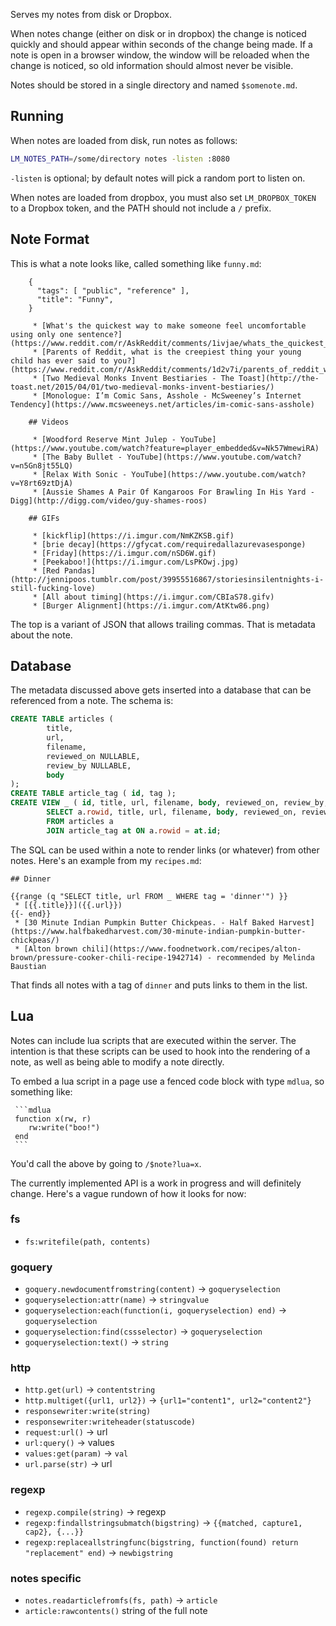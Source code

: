 Serves my notes from disk or Dropbox.

When notes change (either on disk or in dropbox) the change is noticed quickly
and should appear within seconds of the change being made.  If a note is open
in a browser window, the window will be reloaded when the change is noticed, so
old information should almost never be visible.

Notes should be stored in a single directory and named `$somenote.md`.

## Running

When notes are loaded from disk, run notes as follows:

```bash
LM_NOTES_PATH=/some/directory notes -listen :8080
```

`-listen` is optional; by default notes will pick a random port to listen on.

When notes are loaded from dropbox, you must also set `LM_DROPBOX_TOKEN` to a
Dropbox token, and the PATH should not include a `/` prefix.

## Note Format

This is what a note looks like, called something like `funny.md`:

        {
          "tags": [ "public", "reference" ],
          "title": "Funny",
        }

         * [What's the quickest way to make someone feel uncomfortable using only one sentence?](https://www.reddit.com/r/AskReddit/comments/1ivjae/whats_the_quickest_way_to_make_someone_feel/)
         * [Parents of Reddit, what is the creepiest thing your young child has ever said to you?](https://www.reddit.com/r/AskReddit/comments/1d2v7i/parents_of_reddit_what_is_the_creepiest_thing/)
         * [Two Medieval Monks Invent Bestiaries - The Toast](http://the-toast.net/2015/04/01/two-medieval-monks-invent-bestiaries/)
         * [Monologue: I’m Comic Sans, Asshole - McSweeney’s Internet Tendency](https://www.mcsweeneys.net/articles/im-comic-sans-asshole)

        ## Videos

         * [Woodford Reserve Mint Julep - YouTube](https://www.youtube.com/watch?feature=player_embedded&v=Nk57WmewiRA)
         * [The Baby Bullet - YouTube](https://www.youtube.com/watch?v=n5Gn8jt55LQ)
         * [Relax With Sonic - YouTube](https://www.youtube.com/watch?v=Y8rt69ztDjA)
         * [Aussie Shames A Pair Of Kangaroos For Brawling In His Yard - Digg](http://digg.com/video/guy-shames-roos)

        ## GIFs

         * [kickflip](https://i.imgur.com/NmKZKSB.gif)
         * [brie decay](https://gfycat.com/requiredallazurevasesponge)
         * [Friday](https://i.imgur.com/nSD6W.gif)
         * [Peekaboo!](https://i.imgur.com/LsPKOwj.jpg)
         * [Red Pandas](http://jennipoos.tumblr.com/post/39955516867/storiesinsilentnights-i-still-fucking-love)
         * [All about timing](https://i.imgur.com/CBIaS78.gifv)
         * [Burger Alignment](https://i.imgur.com/AtKtw86.png)

The top is a variant of JSON that allows trailing commas.  That is metadata
about the note.

## Database

The metadata discussed above gets inserted into a database that can be
referenced from a note.  The schema is:

```sql
CREATE TABLE articles (
        title,
        url,
        filename,
        reviewed_on NULLABLE,
        review_by NULLABLE,
        body
);
CREATE TABLE article_tag ( id, tag );
CREATE VIEW _ ( id, title, url, filename, body, reviewed_on, review_by, tag) AS
        SELECT a.rowid, title, url, filename, body, reviewed_on, review_by, tag
        FROM articles a
        JOIN article_tag at ON a.rowid = at.id;
```

The SQL can be used within a note to render links (or whatever) from other
notes.  Here's an example from my `recipes.md`:

```
## Dinner

{{range (q "SELECT title, url FROM _ WHERE tag = 'dinner'") }}
 * [{{.title}}]({{.url}})
{{- end}}
 * [30 Minute Indian Pumpkin Butter Chickpeas. - Half Baked Harvest](https://www.halfbakedharvest.com/30-minute-indian-pumpkin-butter-chickpeas/)
 * [Alton brown chili](https://www.foodnetwork.com/recipes/alton-brown/pressure-cooker-chili-recipe-1942714) - recommended by Melinda Baustian
```

That finds all notes with a tag of `dinner` and puts links to them in the list.

## Lua

Notes can include lua scripts that are executed within the server.  The
intention is that these scripts can be used to hook into the rendering of a
note, as well as being able to modify a note directly.

To embed a lua script in a page use a fenced code block with type `mdlua`, so
something like:

     ```mdlua
     function x(rw, r)
        rw:write("boo!")
     end
     ```

You'd call the above by going to `/$note?lua=x`.

The currently implemented API is a work in progress and will definitely change.
Here's a vague rundown of how it looks for now:

### fs

 * `fs:writefile(path, contents)`

### goquery

 * `goquery.newdocumentfromstring(content)` -> `goqueryselection`
 * `goqueryselection:attr(name)` -> `stringvalue`
 * `goqueryselection:each(function(i, goqueryselection) end)` -> `goqueryselection`
 * `goqueryselection:find(cssselector)` -> `goqueryselection`
 * `goqueryselection:text()` -> `string`

### http

 * `http.get(url)` -> `contentstring`
 * `http.multiget({url1, url2})` -> `{url1="content1", url2="content2"}`
 * `responsewriter:write(string)`
 * `responsewriter:writeheader(statuscode)`
 * `request:url()` -> url
 * `url:query()` -> values
 * `values:get(param)` -> `val`
 * `url.parse(str)` -> url

### regexp

 * `regexp.compile(string)` -> regexp
 * `regexp:findallstringsubmatch(bigstring)` -> `{{matched, capture1, cap2}, {...}}`
 * `regexp:replaceallstringfunc(bigstring, function(found) return "replacement" end)` -> `newbigstring`

### notes specific

 * `notes.readarticlefromfs(fs, path)` -> `article`
 * `article:rawcontents()` string of the full note
